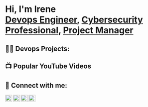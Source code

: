 <h1>Hi, I'm Irene <br/><a href="https://github.com/iukpabia">Devops Engineer</a>, <a href="https://www.linkedin.com/in/ireneukpabia/">Cybersecurity Professional</a>, <a href="https://www.youtube.com/c/iukpabia">Project Manager</a></h1>

<h2>👨‍💻 Devops  Projects:</h2>


 

<h2>📺 Popular YouTube Videos</h2>



<h2> 🤳 Connect with me:</h2>

[<img align="left" alt="iukpabia | YouTube" width="22px" src="https://cdn.jsdelivr.net/npm/simple-icons@v3/icons/youtube.svg" />][youtube]
[<img align="left" alt="iukpabia | Twitter" width="22px" src="https://cdn.jsdelivr.net/npm/simple-icons@v3/icons/twitter.svg" />][twitter]
[<img align="left" alt="iukpabia | LinkedIn" width="22px" src="https://cdn.jsdelivr.net/npm/simple-icons@v3/icons/linkedin.svg" />][linkedin]
[<img align="left" alt="iukpabia | Instagram" width="22px" src="https://cdn.jsdelivr.net/npm/simple-icons@v3/icons/instagram.svg" />][instagram]

[twitter]: https://twitter.com/iukpabia
[youtube]: https://www.youtube.com/c/iukpabia
[instagram]: https://www.instagram.com/iukpabia/
[linkedin]: https://linkedin.com/in/ireneukpabia

<!--
**joshmadakor1/joshmadakor1** is a ✨ _special_ ✨ repository because its `README.md` (this file) appears on your GitHub profile.

Here are some ideas to get you started:

- 🔭 I’m currently working on ...
- 🌱 I’m currently learning ...
- 👯 I’m looking to collaborate on ...
- 🤔 I’m looking for help with ...
- 💬 Ask me about ...
- 📫 How to reach me: ...
- 😄 Pronouns: ...
- ⚡ Fun fact: ...
-->

